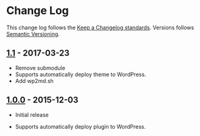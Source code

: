 # Change Log

This change log follows the [Keep a Changelog standards]. Versions follows [Semantic Versioning].

## [1.1] - 2017-03-23

* Remove submodule
* Supports automatically deploy theme to WordPress.
* Add wp2md.sh


## [1.0.0] - 2015-12-03

* Initial release
* Supports automatically deploy plugin to WordPress.

  [Keep a Changelog standards]: http://keepachangelog.com/
  [Semantic Versioning]: http://semver.org/
  [1.0.0]: https://github.com/lite3/deploy2wp/releases/tag/1.0.0
  [1.1]: https://github.com/lite3/deploy2wp/releases/tag/1.1
